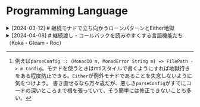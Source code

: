 # Programming Language

<details>
<summary>[2024-03-12] # 継続モナドで立ち向かうローンパターンとEither地獄</summary>

[元記事を開く](2024-03-12-either-hell-with-continuation.md)

## 継続モナドで立ち向かうローンパターンとEither地獄

Haskellでファイルなどのリソースの解放を保証するテクニックとして、ローンパターン（Loan Pattern）がある。`withFile :: FilePath -> IOMode -> (Handle -> IO r) -> IO r`などがその例だ。
ローンパターンによる関数を複数使ったプログラムは、無名関数のネストが深くなる。

```haskell
main = do
  withFile "src.txt" ReadMode \src ->
    withFile "dst.txt" WriteMode \dst ->
      ...
```

この問題には、継続モナド`ContT`を使ったきれいな解決策が知られている。

```haskell
main = evalContT do
  src <- ContT $ withFile "src.txt" ReadMode
  dst <- ContT $ withFile "dst.txt" WriteMode
  ...
```

ミソは、ContTを使うことで、継続渡しスタイルをdo記法に変換できるところにある。

このアイディアを更に深堀りしてみよう。
設定ファイルを読み込みパースする関数`parseConfig`と、`Config`のあるフィールドを取得する関数`getField`があるとする。
設定ファイルを読み込んでフィールド`language`を取得し、アプリケーションの言語を変更する処理は次のように書ける。

```haskell
parseConfig :: MonadIO m => FilePath -> m (Either String Config)
getField :: MonadIO m => Config -> m (Either String Value)

updateLanguage :: (MonadIO m, MonadState Env) => m ()
updateLanguage = do
  ecfg <- parseConfig "app.cfg"
  case ecfg of
    Left err -> error err
    Right cfg -> do
      elang <- getField cfg "language"
      case elang of
        Left err -> error err
        Right lang -> modify \env -> env { language = lang }
```

`Left`と`Right`のパターンマッチが繰り返されている。
こういう地獄に落ちると人は「おお神よ！try-catch構文はどこへ行ってしまったのです！」という気分になり、`ExceptT`などの例外モナドを使って`parseConfig`と`getField`を書き直したくなる[^1]。
[^1]: 例えば`parseConfig :: (MonadIO m, MonadError String m) => FilePath -> m Config`。モナドを使うときはmtlスタイルで書くようにすれば地獄行きをある程度防止できる。`Either`が例外モナドであることを失念しないように気をつけよう。
書き直せるなら万々歳だが、悪しき`parseConfig`がすでにコードの深いところまで根を張っていて、そう簡単には修正できないことも多い。

`ContT`は、こんなときに助けになる。まずは、継続渡しスタイルを使って`updateLanguage`を書き換えよう。

```haskell
updateLanguage :: (MonadIO m, MonadState Env) => m ()
updateLanguage = do
  with (parseConfig "app.cfg") \cfg ->
    with (getField cfg "language") \lang ->
      modify \env -> env { language = lang }

with :: Monad m => m (Either String a) -> (a -> m (Either String b)) -> m (Either String b)
with m k = do
  ea <- m
  case ea of
    Left err -> pure $ Left err
    Right a -> k a
```
（サラッと書いてしまったが、こういう書き換えは難しい。コツを掴めるまでしばらくかかるが、できるようになると色々便利。）

これで`Left`と`Right`のパターンマッチを一つにできた。あとは`ContT`を使ってdo記法に戻せばいい。
`with`を`ContT`でラップしよう。

```haskell
updateLanguage :: (MonadIO m, MonadState Env) => m ()
updateLanguage = evalContT do
  cfg <- with (parseConfig "app.cfg")
  lang <- with (getField cfg "language")
  modify \env -> env { language = lang }

with :: Monad m => m (Either String a) -> ContT (Either String b) m a
with m = ContT \k -> do
  ea <- m
  case ea of
    Left err -> pure $ Left err
    Right a -> k a
```

ややこしいコードを上手く継続渡しスタイルに落としこめれば、`ContT`を使ったシンプルなdo記法にリファクタリングできる。
`ContT`自体が少々ややこしいので乱用は禁物だが、うまく使えば最小限の変更でプログラムがグッと読みやすくなる。

### 参考文献
* [ローンパターン \- haskell\-shoen](https://scrapbox.io/haskell-shoen/%E3%83%AD%E3%83%BC%E3%83%B3%E3%83%91%E3%82%BF%E3%83%BC%E3%83%B3)
* [Why would you use ContT?](https://ro-che.info/articles/2019-06-07-why-use-contt)
  + `ContT`を使って継続渡しスタイルをdo記法に書き換える例を紹介している。
* [Lysxia \- The reasonable effectiveness of the continuation monad](https://blog.poisson.chat/posts/2019-10-26-reasonable-continuations.html)
  + 継続モナドを使って他の様々なモナドを実装する記事。継続モナドの強力さを示す好例。
* [ContT を使ってコードを綺麗にしよう！](https://github.com/e-bigmoon/haskell-blog/blob/a737b9549130ea61f7a299628f3350c00326ac03/posts/2018/06-26-cont-param.md)（元サイトリンク切れのため、Githubで公開されてるMarkdown原稿をリンク）
  + 本記事よりもイカした手法を紹介している。
* [fallibleというパッケージをリリースしました \- Haskell\-jp](https://haskell.jp/blog/posts/2019/fallible.html)
  + ↑の記事をEitherに拡張したもの。

### 追記というか余談

[haskell \- Monadic function of \`\(a \-> m \(Either e b\)\) \-> Either e a \-> m \(Either e b\)\`? \- Stack Overflow](https://stackoverflow.com/questions/73354040/monadic-function-of-a-m-either-e-b-either-e-a-m-either-e-b)によると、`with`はもっと抽象化できるらしい。

```haskell
with :: (Monad m, Monad f, Traversable f) => m (f a) -> ContT (f b) m a
with m = ContT \k -> do
  x <- m
  join <$> traverse k x
```

この`with`は`Maybe`にも対応している。対応しているが、ちょっとやりすぎな気もする。
</details>

<details>
<summary>[2024-04-08] # 継続渡し・コールバックを読みやすくする言語機能たち（Koka・Gleam・Roc）</summary>

[元記事を開く](2024-04-08-syntax-for-cps.md)

## 継続渡し・コールバックを読みやすくする言語機能たち（Koka・Gleam・Roc）

継続渡しスタイル、あるいはコールバック関数は非常に強力なテクニックだ。
例えばJavaScriptでは、非同期処理を扱う`.then`メソッドが有名どころだろう。

```javascript
fetch("http://example.com/movies.json")
  .then((response) => response.json())
  .then((movies) => console.log(movies))
```

継続渡しスタイルは読みにくい。そこで、JavaScriptではasync構文が導入されている。

```javascript
const response = await fetch("http://example.com/movies.json");
const movies = await response.json();
console.log(movies);
```

awaitの振る舞いは、以下のような読み替えルールがあると考えると理解しやすい。

```javascript
const X = await P; E;
=>
P.then((X) => E);
```

awaitは、継続渡しスタイルの非同期プログラムを、あたかも直接スタイルかのように書くための言語機能だ、と解釈できる。
プログラミング言語の中には、より汎用的に継続渡しスタイルを直接スタイルに変える言語機能を持つものがある。

[Koka](https://koka-lang.github.io/koka/doc/index.html)には、`with`構文がある。
例えば、1から10までの整数を標準出力に書き出すKokaプログラムは以下のようになる：

```koka
list(1,10).foreach(fn (x) {
  println(x)
})
```

`with`構文を使うと、以下のように書ける。

```koka
with x <- list(1,10).foreach
println(x)
```

`with`の読み替えルールは以下のようになる：

```
with X <- F(A, ...)
E
=>
F(A, ..., fn (X) { E })
```

Kokaの名前は日本語の「効果」に由来する。その名が示す通り、Kokaは代数的効果（Algebraic effects）をサポートしている。
代数的効果はざっくり言えば「すごく高機能な例外」だ。例えば、以下のKokaプログラムは、0除算エラー（raiseエフェクト）を起こしうる関数`divide`を定義している。

```koka
fun divide( x : int, y : int ) : raise int
  if y==0 then raise("div-by-zero") else x / y
```

`raise`の振る舞いを自由に後づけできるのが代数的効果の特徴だ。次のプログラムは、例外をもみ消して定数`42`に評価されたものとする。`handler`構文で各エフェクトの実装を与えている。次のプログラムは最終的に`50`を返す。

```koka
(hander {
  ctl raise(msg) { 42 }
})(fn () {
  8 + divide(1, 0)
})
```

`hander {...}`は、エフェクトを起こしうる処理をコールバック関数として受け取る関数になっている。
コールバック関数を受け取るということはつまり、`with`を使うともっとスマートに書ける。

```koka
with handler { ctl raise(msg) { 42 } }
8 + divide(1, 0)
```

[Gleam](https://gleam.run/)にも同様の振る舞いをする`use`構文がある。
[Use \- The Gleam Language Tour](https://tour.gleam.run/advanced-features/use/)から、`use`を使ったコード例を引用する：

```gleam
pub fn without_use() {
  result.try(get_username(), fn(username) {
    result.try(get_password(), fn(password) {
      result.map(log_in(username, password), fn(greeting) {
        greeting <> ", " <> username
      })
    })
  })
}

pub fn with_use() {
  use username <- result.try(get_username())
  use password <- result.try(get_password())
  use greeting <- result.map(log_in(username, password))
  greeting <> ", " <> username
}
```

`result.try`は、成功か失敗を表す`result`値と、成功したなら実行されるコールバック関数を受け取り、最初の引数が成功値ならコールバックを適用、失敗値ならそれをそのまま返す。
`use`構文はKokaの`with`と同様の振る舞いをするので、`with_use()`のような書き方ができる。

[Roc](https://www.roc-lang.org/)はHaskellに似た軽量な構文を持つプログラミング言語だ。
Rocで標準入出力を扱うプログラムを書くと、以下のようになる。

```roc
main =
    await (Stdout.line "Type something press Enter:") \_ ->
        await Stdin.line \input ->
            Stdout.line "Your input was: $(Inspect.toStr input)"
```

`await`はJavaScriptのそれとは異なり、単なる関数である。第一引数に実行したいタスクを、第二引数にタスクの結果を処理するコールバック関数を取る。`\input -> ...`は無名関数だ。

Rocでは、`<-`を使って継続渡しスタイルを直接スタイルに書き換える。

```roc
main =
    _ <- await (Stdout.line "Type something press Enter:")
    input <- await Stdin.line

    Stdout.line "Your input was: $(Inspect.toStr input)"
```

JavaScriptに見られる`async`構文は、様々な言語で導入されている。
いくつかの言語では、より柔軟な形で`async`のような構文を定義できるようになっている。
例えばF#ではcomputation expressionが、Haskellではdo構文とモナドが使われている。
これらの言語機能は強力な反面、言語への導入に少々ハードルがある。

`async`構文が本当にやりたいことは継続渡しスタイルを直接スタイルのように書くことだ、と思うと、もっと単純な解決策がある。それがKokaの`with`やGleamの`use`構文だ。
あるいは、`with`や`use`と同じように、`async`構文は継続渡しスタイルに立ち向かうための道具だ、という見方もできる。
</details>


